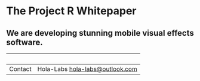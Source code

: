 # The Project R Whitepaper


## We are developing stunning mobile visual effects software.




&nbsp;         | &nbsp;
:------------- | :-----
Contact        | Hola-Labs <hola-labs@outlook.com>
